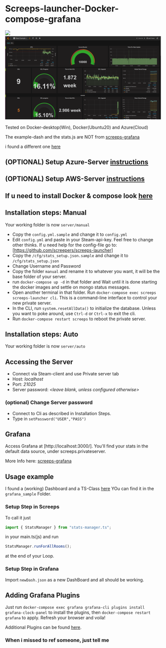 # Screeps-launcher-Docker-compose-grafana

![ ](https://screeps.com/images/logotype-animated.svg)
![ ](/img/sampleDashboard.png)

Tested on Docker-desktop(Win), Docker(Ubuntu20) and Azure(Cloud)

The example-dash and the stats.js are NOT from
[screeps-grafana](https://github.com/screepers/screeps-grafana)

i found a different one [here](https://github.com/devnixs/screeps-stats-grafana)

## (OPTIONAL) Setup Azure-Server [instructions](azure/readMe.md)

## (OPTIONAL) Setup AWS-Server [instructions](aws/AWS-HowTo.md)

## If u need to install Docker & compose look [here](azure/readMe.md)

## Installation steps: Manual

Your working folder is now `server/manual`

- Copy the `config.yml.sample` and change it to `config.yml`
- Edit `config.yml` and paste in your Steam-api-key. Feel free to change other thinks. If u need help for the config-file go to: [https://github.com/screepers/screeps-launcher]
- Copy the `/cfg/stats_setup.json.sample` and change it to `/cfg/stats_setup.json`
- Change Username and Password
- Copy the folder `manual` and rename it to whatever you want, it will be the base folder of your server.
- run `docker-compose up -d` in that folder and Wait until it is done starting the docker images and settle on mongo status messages.
- Open another terminal in that folder. Run `docker-compose exec screeps screeps-launcher cli`. This is a command-line interface to control your new private server.
- In the CLI, run `system.resetAllData()` to initialize the database. Unless you want to poke around, use `Ctrl-d` or `Ctrl-x` to exit the cli.
- Run `docker-compose restart screeps` to reboot the private server.

## Installation steps: Auto

Your working folder is now `server/auto`

## Accessing the Server

- Connect via Steam-client and use Private server tab
- Host: _localhost_
- Port: _21025_
- Server password: _<leave blank, unless configured otherwise>_

### (optional) Change Server password

- Connect to Cli as described in Installation Steps.
- Type in `setPassword("USER","PASS")`

## Grafana

Access Grafana at [http://localhost:3000/]. You'll find your stats in the default data source, under screeps.privateserver.

More Info here: [screeps-grafana](https://github.com/screepers/screeps-grafana)

## Usage example

I found a (working) Dashboard and a TS-Class [here](https://github.com/devnixs/screeps-stats-grafana)
YOu can find it in the `grafana_sample` Folder.

### Setup Step in Screeps

To call it just

```js
import { StatsManager } from "stats-manager.ts";
```

in your main.ts(js) and run

```js
StatsManager.runForAllRooms();
```

at the end of your Loop.

### Setup Step in Grafana

Import `newDash.json` as a new DashBoard and all should be working.

## Adding Grafana Plugins

Just run `docker-compose exec grafana grafana-cli plugins install grafana-clock-panel` to install the plugins, then `docker-compose restart grafana` to apply. Refresh your browser and voila!

Additional Plugins can be found [here](https://grafana.com/grafana/plugins/).

### When i missed to ref someone, just tell me
